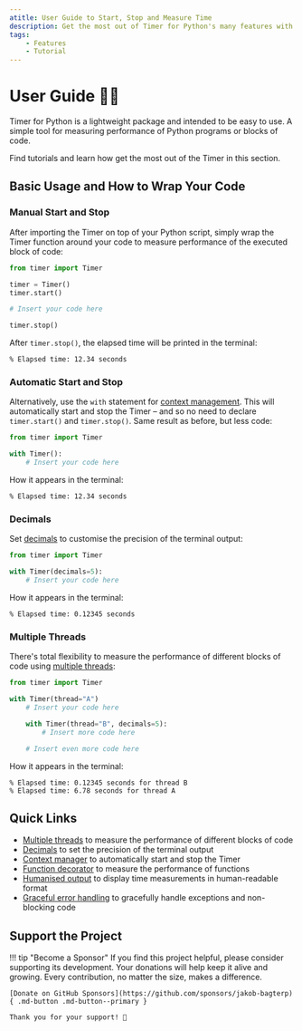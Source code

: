 ```yaml
---
atitle: User Guide to Start, Stop and Measure Time
description: Get the most out of Timer for Python's many features with comprehensive tutorials, tips, and tricks. Includes guides and code examples for both beginners and advanced users.
tags:
    - Features
    - Tutorial
---
```


# User Guide 👨‍🔧
Timer for Python is a lightweight package and intended to be easy to use. A simple tool for measuring performance of Python programs or blocks of code.

Find tutorials and learn how get the most out of the Timer in this section.

## Basic Usage and How to Wrap Your Code
### Manual Start and Stop
After importing the Timer on top of your Python script, simply wrap the Timer function around your code to measure performance of the executed block of code:

```python linenums="1" hl_lines="3-4 8"
from timer import Timer

timer = Timer()
timer.start()

# Insert your code here

timer.stop()
```

After `timer.stop()`, the elapsed time will be printed in the terminal:

```text title=""
% Elapsed time: 12.34 seconds
```

### Automatic Start and Stop
Alternatively, use the `with` statement for [context management](context-manager.md). This will automatically start and stop the Timer – and so no need to declare `timer.start()` and `timer.stop()`. Same result as before, but less code:

```python linenums="1" hl_lines="3"
from timer import Timer

with Timer():
    # Insert your code here
```

How it appears in the terminal:

```text title=""
% Elapsed time: 12.34 seconds
```

### Decimals
Set [decimals](decimals.md) to customise the precision of the terminal output:

```python linenums="1" hl_lines="3"
from timer import Timer

with Timer(decimals=5):
    # Insert your code here
```

How it appears in the terminal:

```text title=""
% Elapsed time: 0.12345 seconds
```

### Multiple Threads
There's total flexibility to measure the performance of different blocks of code using [multiple threads](user-guide/multiple-threads.md):

```python linenums="1" hl_lines="3 6"
from timer import Timer

with Timer(thread="A")
    # Insert your code here

    with Timer(thread="B", decimals=5):
        # Insert more code here

    # Insert even more code here
```

How it appears in the terminal:

<pre><code>% Elapsed time: 0.12345 seconds for thread <span class="fg-green">B</span>
% Elapsed time: 6.78 seconds for thread <span class="fg-green">A</span></code></pre>

## Quick Links
* [Multiple threads](multiple-threads.md) to measure the performance of different blocks of code
* [Decimals](decimals.md) to set the precision of the terminal output
* [Context manager](context-manager.md) to automatically start and stop the Timer
* [Function decorator](function-decorator.md) to measure the performance of functions
* [Humanised output](humanised-output.md) to display time measurements in human-readable format
* [Graceful error handling](graceful-error-handling.md) to gracefully handle exceptions and non-blocking code

## Support the Project

!!! tip "Become a Sponsor"
    If you find this project helpful, please consider supporting its development. Your donations will help keep it alive and growing. Every contribution, no matter the size, makes a difference.

    [Donate on GitHub Sponsors](https://github.com/sponsors/jakob-bagterp){ .md-button .md-button--primary }

    Thank you for your support! 🙌
